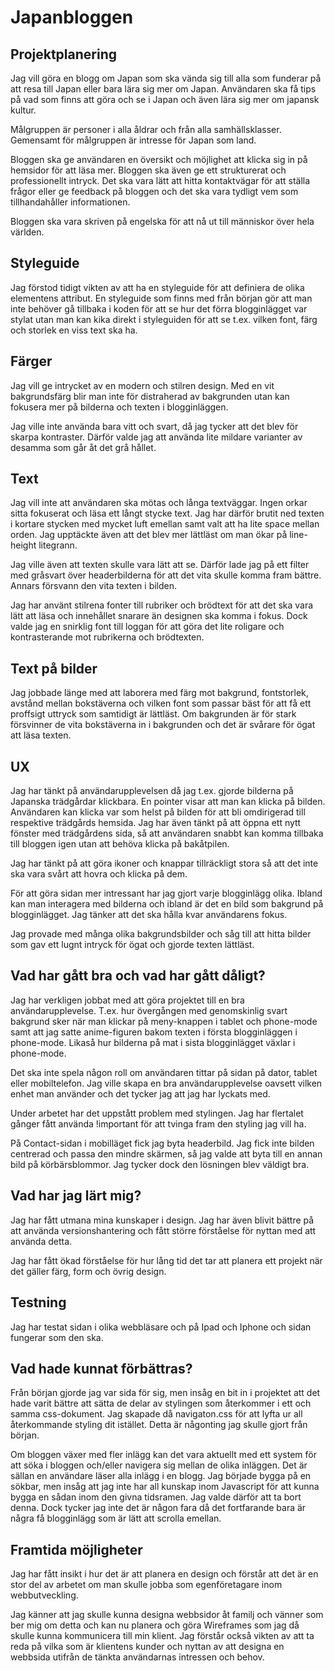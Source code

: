 # Japanbloggen

## Projektplanering

Jag vill göra en blogg om Japan som ska vända sig till alla som funderar på att resa till Japan eller bara lära sig mer om Japan. Användaren ska få tips på vad som finns att göra och se i Japan och även lära sig mer om japansk kultur.

Målgruppen är personer i alla åldrar och från alla samhällsklasser. Gemensamt för målgruppen är intresse för Japan som land.

Bloggen ska ge användaren en översikt och möjlighet att klicka sig in på hemsidor för att läsa mer. Bloggen ska även ge ett strukturerat och professionellt intryck. Det ska vara lätt att hitta kontaktvägar för att ställa frågor eller ge feedback på bloggen och det ska vara tydligt vem som tillhandahåller informationen.

Bloggen ska vara skriven på engelska för att nå ut till människor över hela världen.

## Styleguide

Jag förstod tidigt vikten av att ha en styleguide för att definiera de olika elementens attribut. En styleguide som finns med från början gör att man inte behöver gå tillbaka i koden för att se hur det förra blogginlägget var stylat utan man kan kika direkt i styleguiden för att se t.ex. vilken font, färg och storlek en viss text ska ha.

## Färger

Jag vill ge intrycket av en modern och stilren design. Med en vit bakgrundsfärg blir man inte för distraherad av bakgrunden utan kan fokusera mer på bilderna och texten i blogginläggen.

Jag ville inte använda bara vitt och svart, då jag tycker att det blev för skarpa kontraster. Därför valde jag att använda lite mildare varianter av desamma som går åt det grå hållet.

## Text

Jag vill inte att användaren ska mötas och långa textväggar. Ingen orkar sitta fokuserat och läsa ett långt stycke text. Jag har därför brutit ned texten i kortare stycken med mycket luft emellan samt valt att ha lite space mellan orden. Jag upptäckte även att det blev mer lättläst om man ökar på line-height litegrann.

Jag ville även att texten skulle vara lätt att se. Därför lade jag på ett filter med gråsvart över headerbilderna för att det vita skulle komma fram bättre. Annars försvann den vita texten i bilden.

Jag har använt stilrena fonter till rubriker och brödtext för att det ska vara lätt att läsa och innehållet snarare än designen ska komma i fokus. Dock valde jag en snirklig font till loggan för att göra det lite roligare och kontrasterande mot rubrikerna och brödtexten.

## Text på bilder

Jag jobbade länge med att laborera med färg mot bakgrund, fontstorlek, avstånd mellan bokstäverna och vilken font som passar bäst för att få ett proffsigt uttryck som samtidigt är lättläst. Om bakgrunden är för stark försvinner de vita bokstäverna in i bakgrunden och det är svårare för ögat att läsa texten.

## UX

Jag har tänkt på användarupplevelsen då jag t.ex. gjorde bilderna på Japanska trädgårdar klickbara. En pointer visar att man kan klicka på bilden. Användaren kan klicka var som helst på bilden för att bli omdirigerad till respektive trädgårds hemsida. Jag har även tänkt på att öppna ett nytt fönster med trädgårdens sida, så att användaren snabbt kan komma tillbaka till bloggen igen utan att behöva klicka på bakåtpilen.

Jag har tänkt på att göra ikoner och knappar tillräckligt stora så att det inte ska vara svårt att hovra och klicka på dem.

För att göra sidan mer intressant har jag gjort varje blogginlägg olika. Ibland kan man interagera med bilderna och ibland är det en bild som bakgrund på blogginlägget. Jag tänker att det ska hålla kvar användarens fokus.

Jag provade med många olika bakgrundsbilder och såg till att hitta bilder som gav ett lugnt intryck för ögat och gjorde texten lättläst.

## Vad har gått bra och vad har gått dåligt?

Jag har verkligen jobbat med att göra projektet till en bra användarupplevelse. T.ex. hur övergången med genomskinlig svart bakgrund sker när man klickar på meny-knappen i tablet och phone-mode samt att jag satte anime-figuren bakom texten i första blogginläggen i phone-mode. Likaså hur bilderna på mat i sista blogginlägget växlar i phone-mode.

Det ska inte spela någon roll om användaren tittar på sidan på dator, tablet eller mobiltelefon. Jag ville skapa en bra användarupplevelse oavsett vilken enhet man använder och det tycker jag att jag har lyckats med.

Under arbetet har det uppstått problem med stylingen. Jag har flertalet gånger fått använda !important för att tvinga fram den styling jag vill ha.

På Contact-sidan i mobilläget fick jag byta headerbild. Jag fick inte bilden centrerad och passa den mindre skärmen, så jag valde att byta till en annan bild på körbärsblommor. Jag tycker dock den lösningen blev väldigt bra.

## Vad har jag lärt mig?

Jag har fått utmana mina kunskaper i design. Jag har även blivit bättre på att använda versionshantering och fått större förståelse för nyttan med att använda detta.

Jag har fått ökad förståelse för hur lång tid det tar att planera ett projekt när det gäller färg, form och övrig design.

## Testning

Jag har testat sidan i olika webbläsare och på Ipad och Iphone och sidan fungerar som den ska.

## Vad hade kunnat förbättras?

Från början gjorde jag var sida för sig, men insåg en bit in i projektet att det hade varit bättre att sätta de delar av stylingen som återkommer i ett och samma css-dokument. Jag skapade då navigaton.css för att lyfta ur all återkommande styling dit istället. Detta är någonting jag skulle gjort från början.

Om bloggen växer med fler inlägg kan det vara aktuellt med ett system för att söka i bloggen och/eller navigera sig mellan de olika inläggen. Det är sällan en användare läser alla inlägg i en blogg. Jag började bygga på en sökbar, men insåg att jag inte har all kunskap inom Javascript för att kunna bygga en sådan inom den givna tidsramen. Jag valde därför att ta bort denna. Dock tycker jag inte det är någon fara då det fortfarande bara är några få blogginlägg som är lätt att scrolla emellan.

## Framtida möjligheter

Jag har fått insikt i hur det är att planera en design och förstår att det är en stor del av arbetet om man skulle jobba som egenföretagare inom webbutveckling.

Jag känner att jag skulle kunna designa webbsidor åt familj och vänner som ber mig om detta och kan nu planera och göra Wireframes som jag då skulle kunna kommunicera till min klient. Jag förstår också vikten av att ta reda på vilka som är klientens kunder och nyttan av att designa en webbsida utifrån de tänkta användarnas intressen och behov.